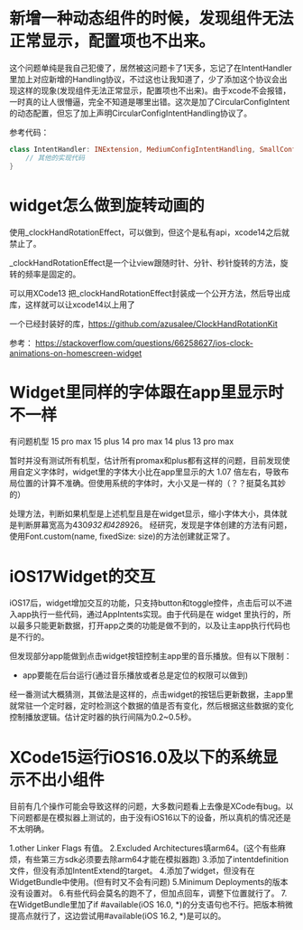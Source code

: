 # 新增一种动态组件的时候，发现组件无法正常显示，配置项也不出来。

这个问题单纯是我自己犯傻了，居然被这问题卡了1天多，忘记了在IntentHandler里加上对应新增的Handling协议，不过这也让我知道了，少了添加这个协议会出现这样的现象(发现组件无法正常显示，配置项也不出来)。由于xcode不会报错，一时真的让人很懵逼，完全不知道是哪里出错。这次是加了CircularConfigIntent的动态配置，但忘了加上声明CircularConfigIntentHandling协议了。

参考代码：

```swift
class IntentHandler: INExtension, MediumConfigIntentHandling, SmallConfigIntentHandling, LargeConfigIntentHandling, CircularConfigIntentHandling {
    // 其他的实现代码
}
```

# widget怎么做到旋转动画的

使用_clockHandRotationEffect，可以做到，但这个是私有api，xcode14之后就禁止了。

_clockHandRotationEffect是一个让view跟随时针、分针、秒针旋转的方法，旋转的频率是固定的。

可以用XCode13 把_clockHandRotationEffect封装成一个公开方法，然后导出成库，这样就可以让xcode14以上用了

一个已经封装好的库，https://github.com/azusalee/ClockHandRotationKit

参考：
https://stackoverflow.com/questions/66258627/ios-clock-animations-on-homescreen-widget

# Widget里同样的字体跟在app里显示时不一样

有问题机型
15 pro max
15 plus
14 pro max
14 plus
13 pro max

暂时并没有测试所有机型，估计所有promax和plus都有这样的问题，目前发现使用自定义字体时，widget里的字体大小比在app里显示的大 1.07 倍左右，导致布局位置的计算不准确。但使用系统的字体时，大小又是一样的（？？挺莫名其妙的）

处理方法，判断如果机型是上述机型且是在widget显示，缩小字体大小，具体就是判断屏幕宽高为430*932和428*926。
经研究，发现是字体创建的方法有问题，使用Font.custom(name, fixedSize: size)的方法创建就正常了。

# iOS17Widget的交互

iOS17后，widget增加交互的功能，只支持button和toggle控件，点击后可以不进入app执行一些代码，通过AppIntents实现。由于代码是在 widget 里执行的，所以最多只能更新数据，打开app之类的功能是做不到的，以及让主app执行代码也是不行的。

但发现部分app能做到点击widget按钮控制主app里的音乐播放。但有以下限制：

- app要能在后台运行(通过音乐播放或者总是定位的权限可以做到)

经一番测试大概猜测，其做法是这样的，点击widget的按钮后更新数据，主app里就常驻一个定时器，定时检测这个数据的值是否有变化，然后根据这些数据的变化控制播放逻辑。估计定时器的执行间隔为0.2~0.5秒。

# XCode15运行iOS16.0及以下的系统显示不出小组件

目前有几个操作可能会导致这样的问题，大多数问题看上去像是XCode有bug。以下问题都是在模拟器上测试的，由于没有iOS16以下的设备，所以真机的情况还是不太明确。

1.other Linker Flags 有值。
2.Excluded Architectures填arm64。(这个有些麻烦，有些第三方sdk必须要去除arm64才能在模拟器跑)
3.添加了intentdefinition文件，但没有添加IntentExtend的target。
4.添加了widget，但没有在WidgetBundle中使用。(但有时又不会有问题)
5.Minimum Deployments的版本没有设置对。
6.有些代码会莫名的跑不了，但加点回车，调整下位置就行了。
7.在WidgetBundle里加了if #available(iOS 16.0, *)的分支语句也不行。把版本稍微提高点就行了，这边尝试用#available(iOS 16.2, *)是可以的。
